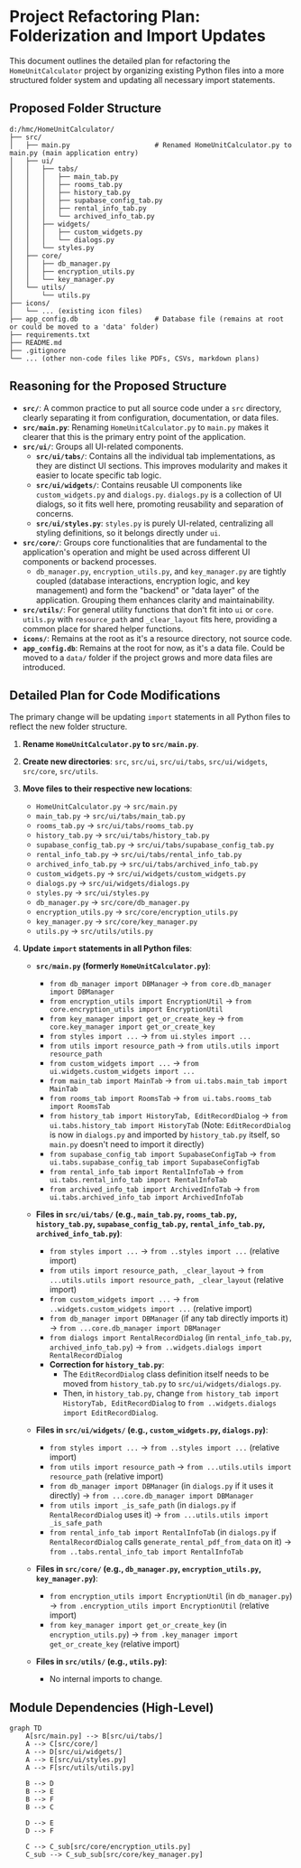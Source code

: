 # Project Refactoring Plan: Folderization and Import Updates

This document outlines the detailed plan for refactoring the `HomeUnitCalculator` project by organizing existing Python files into a more structured folder system and updating all necessary import statements.

## Proposed Folder Structure

```
d:/hmc/HomeUnitCalculator/
├── src/
│   ├── main.py                     # Renamed HomeUnitCalculator.py to main.py (main application entry)
│   ├── ui/
│   │   ├── tabs/
│   │   │   ├── main_tab.py
│   │   │   ├── rooms_tab.py
│   │   │   ├── history_tab.py
│   │   │   ├── supabase_config_tab.py
│   │   │   ├── rental_info_tab.py
│   │   │   └── archived_info_tab.py
│   │   ├── widgets/
│   │   │   ├── custom_widgets.py
│   │   │   └── dialogs.py
│   │   └── styles.py
│   ├── core/
│   │   ├── db_manager.py
│   │   ├── encryption_utils.py
│   │   └── key_manager.py
│   └── utils/
│       └── utils.py
├── icons/
│   └── ... (existing icon files)
├── app_config.db                   # Database file (remains at root or could be moved to a 'data' folder)
├── requirements.txt
├── README.md
├── .gitignore
└── ... (other non-code files like PDFs, CSVs, markdown plans)
```

## Reasoning for the Proposed Structure

*   **`src/`**: A common practice to put all source code under a `src` directory, clearly separating it from configuration, documentation, or data files.
*   **`src/main.py`**: Renaming `HomeUnitCalculator.py` to `main.py` makes it clearer that this is the primary entry point of the application.
*   **`src/ui/`**: Groups all UI-related components.
    *   **`src/ui/tabs/`**: Contains all the individual tab implementations, as they are distinct UI sections. This improves modularity and makes it easier to locate specific tab logic.
    *   **`src/ui/widgets/`**: Contains reusable UI components like `custom_widgets.py` and `dialogs.py`. `dialogs.py` is a collection of UI dialogs, so it fits well here, promoting reusability and separation of concerns.
    *   **`src/ui/styles.py`**: `styles.py` is purely UI-related, centralizing all styling definitions, so it belongs directly under `ui`.
*   **`src/core/`**: Groups core functionalities that are fundamental to the application's operation and might be used across different UI components or backend processes.
    *   `db_manager.py`, `encryption_utils.py`, and `key_manager.py` are tightly coupled (database interactions, encryption logic, and key management) and form the "backend" or "data layer" of the application. Grouping them enhances clarity and maintainability.
*   **`src/utils/`**: For general utility functions that don't fit into `ui` or `core`. `utils.py` with `resource_path` and `_clear_layout` fits here, providing a common place for shared helper functions.
*   **`icons/`**: Remains at the root as it's a resource directory, not source code.
*   **`app_config.db`**: Remains at the root for now, as it's a data file. Could be moved to a `data/` folder if the project grows and more data files are introduced.

## Detailed Plan for Code Modifications

The primary change will be updating `import` statements in all Python files to reflect the new folder structure.

1.  **Rename `HomeUnitCalculator.py` to `src/main.py`**.
2.  **Create new directories**: `src`, `src/ui`, `src/ui/tabs`, `src/ui/widgets`, `src/core`, `src/utils`.
3.  **Move files to their respective new locations**:
    *   `HomeUnitCalculator.py` -> `src/main.py`
    *   `main_tab.py` -> `src/ui/tabs/main_tab.py`
    *   `rooms_tab.py` -> `src/ui/tabs/rooms_tab.py`
    *   `history_tab.py` -> `src/ui/tabs/history_tab.py`
    *   `supabase_config_tab.py` -> `src/ui/tabs/supabase_config_tab.py`
    *   `rental_info_tab.py` -> `src/ui/tabs/rental_info_tab.py`
    *   `archived_info_tab.py` -> `src/ui/tabs/archived_info_tab.py`
    *   `custom_widgets.py` -> `src/ui/widgets/custom_widgets.py`
    *   `dialogs.py` -> `src/ui/widgets/dialogs.py`
    *   `styles.py` -> `src/ui/styles.py`
    *   `db_manager.py` -> `src/core/db_manager.py`
    *   `encryption_utils.py` -> `src/core/encryption_utils.py`
    *   `key_manager.py` -> `src/core/key_manager.py`
    *   `utils.py` -> `src/utils/utils.py`

4.  **Update `import` statements in all Python files**:

    *   **`src/main.py` (formerly `HomeUnitCalculator.py`)**:
        *   `from db_manager import DBManager` -> `from core.db_manager import DBManager`
        *   `from encryption_utils import EncryptionUtil` -> `from core.encryption_utils import EncryptionUtil`
        *   `from key_manager import get_or_create_key` -> `from core.key_manager import get_or_create_key`
        *   `from styles import ...` -> `from ui.styles import ...`
        *   `from utils import resource_path` -> `from utils.utils import resource_path`
        *   `from custom_widgets import ...` -> `from ui.widgets.custom_widgets import ...`
        *   `from main_tab import MainTab` -> `from ui.tabs.main_tab import MainTab`
        *   `from rooms_tab import RoomsTab` -> `from ui.tabs.rooms_tab import RoomsTab`
        *   `from history_tab import HistoryTab, EditRecordDialog` -> `from ui.tabs.history_tab import HistoryTab` (Note: `EditRecordDialog` is now in `dialogs.py` and imported by `history_tab.py` itself, so `main.py` doesn't need to import it directly)
        *   `from supabase_config_tab import SupabaseConfigTab` -> `from ui.tabs.supabase_config_tab import SupabaseConfigTab`
        *   `from rental_info_tab import RentalInfoTab` -> `from ui.tabs.rental_info_tab import RentalInfoTab`
        *   `from archived_info_tab import ArchivedInfoTab` -> `from ui.tabs.archived_info_tab import ArchivedInfoTab`

    *   **Files in `src/ui/tabs/` (e.g., `main_tab.py`, `rooms_tab.py`, `history_tab.py`, `supabase_config_tab.py`, `rental_info_tab.py`, `archived_info_tab.py`)**:
        *   `from styles import ...` -> `from ..styles import ...` (relative import)
        *   `from utils import resource_path, _clear_layout` -> `from ...utils.utils import resource_path, _clear_layout` (relative import)
        *   `from custom_widgets import ...` -> `from ..widgets.custom_widgets import ...` (relative import)
        *   `from db_manager import DBManager` (if any tab directly imports it) -> `from ...core.db_manager import DBManager`
        *   `from dialogs import RentalRecordDialog` (in `rental_info_tab.py`, `archived_info_tab.py`) -> `from ..widgets.dialogs import RentalRecordDialog`
        *   **Correction for `history_tab.py`**:
            *   The `EditRecordDialog` class definition itself needs to be moved from `history_tab.py` to `src/ui/widgets/dialogs.py`.
            *   Then, in `history_tab.py`, change `from history_tab import HistoryTab, EditRecordDialog` to `from ..widgets.dialogs import EditRecordDialog`.

    *   **Files in `src/ui/widgets/` (e.g., `custom_widgets.py`, `dialogs.py`)**:
        *   `from styles import ...` -> `from ..styles import ...` (relative import)
        *   `from utils import resource_path` -> `from ...utils.utils import resource_path` (relative import)
        *   `from db_manager import DBManager` (in `dialogs.py` if it uses it directly) -> `from ...core.db_manager import DBManager`
        *   `from utils import _is_safe_path` (in `dialogs.py` if `RentalRecordDialog` uses it) -> `from ...utils.utils import _is_safe_path`
        *   `from rental_info_tab import RentalInfoTab` (in `dialogs.py` if `RentalRecordDialog` calls `generate_rental_pdf_from_data` on it) -> `from ..tabs.rental_info_tab import RentalInfoTab`

    *   **Files in `src/core/` (e.g., `db_manager.py`, `encryption_utils.py`, `key_manager.py`)**:
        *   `from encryption_utils import EncryptionUtil` (in `db_manager.py`) -> `from .encryption_utils import EncryptionUtil` (relative import)
        *   `from key_manager import get_or_create_key` (in `encryption_utils.py`) -> `from .key_manager import get_or_create_key` (relative import)

    *   **Files in `src/utils/` (e.g., `utils.py`)**:
        *   No internal imports to change.

## Module Dependencies (High-Level)

```mermaid
graph TD
    A[src/main.py] --> B[src/ui/tabs/]
    A --> C[src/core/]
    A --> D[src/ui/widgets/]
    A --> E[src/ui/styles.py]
    A --> F[src/utils/utils.py]

    B --> D
    B --> E
    B --> F
    B --> C

    D --> E
    D --> F

    C --> C_sub[src/core/encryption_utils.py]
    C_sub --> C_sub_sub[src/core/key_manager.py]